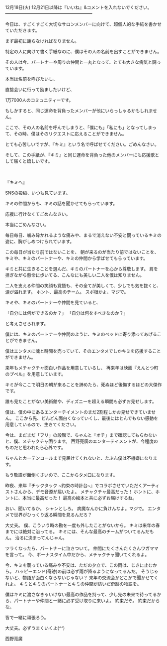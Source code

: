 12月18日(火) 12月21日以降は『いいね』&コメントを入れないでください。
━━━━━━━━━━━━━━━━━━━━

今日は、すごくすごく大切なサロンメンバーに向けて、超個人的な手紙を書かせていただきます。

まず最初に謝らなければなりません。

特定の人に向けて書く手紙なのに、僕はその人の名前を出すことができません。

その人は今、パートナーや周りの仲間と一丸となって、とても大きな病気と闘っています。

本当は名前を呼びたいし、

直接会いに行って励ましたいけど、

1万7000人のコミュニティーです。

もしかすると、同じ運命を背負ったメンバーが他にいらっしゃるかもしれません。

ここで、その人の名前を呼んでしまうと、「僕にも」「私にも」となってしまって、その時、僕はそのリクエストに応えることができません。

とても心苦しいですが、『キミ』という名で呼ばせてください。ごめんなさい。

そして、この手紙が、『キミ』と同じ運命を背負った他のメンバーにも応援歌として届くと嬉しいです。

　

『キミへ』

SNSの投稿、いつも見ています。

キミの仲間からも、キミの話を聞かせてもらっています。

応援に行けなくてごめんなさい。

本当にごめんなさい。

毎日毎日、噛み砕かれるような痛みや、まるで消えない不安と闘っているキミの姿に、胸がしめつけられています。

この毎日が当たり前ではないことを、
朝が来るのが当たり前ではないことを、
キミや、キミのパートナーや、キミの仲間から学ばせてもらっています。

キミと共に生きることを選んだ、キミのパートナーを心から尊敬します。
肩を担ぎながら懸命に歩いてる、こんなにも美しい二人を僕は知りません。

二人を支える仲間の笑顔も覚悟も、その全てが美しくて、少しでも気を抜くと、涙が溢れます。
ホント、最高のチーム。
スポ根かよ、マジで。

キミや、キミのパートナーや仲間を見ていると、

「自分には何ができるのか？」
「自分は何をすべきなのか？」

と考えさせられます。

僕には、キミのパートナーや仲間のように、キミのベッドに寄り添ってあげることができません。

僕はエンタメに魂と時間を売っていて、そのエンタメでしかキミを応援することができません。

来年もメチャクチャ面白い作品を用意しているし、
再来年は映画『えんとつ町のプペル』を用意しています。

キミが今ここで明日の朝が来ることを諦めたら、死ぬほど後悔するほどの大傑作です。

誰も見たことがない美術館や、ディズニーを超える瞬間も必ずお見せします。

僕は、僕の中にあるエンターテイメントのまだ2割程しかお見せできていません。
ここから先、どんどん面白くなっていくし、最後にはとんでもない感動を用意しているので、生きてください。

今は、まだまだ「フリ」の段階で、ちゃんと「オチ」まで確認してもらわないと、僕、メチャクチャ困ります。
西野亮廣のエンターテイメントが、今程度のものだと思われたら心外です。

ちゃんとカーテンコールまで見届けてくれないと、たぶん僕は不機嫌になります。

もう敬語が面倒くさいので、ここからタメ口になります。

昨夜、来年『チックタック ~約束の時計台~』でコラボさせていただくアーティストさんから、デモ音源が届いたよ。
メチャクチャ最高だった！
ホントに、ホントに、本当に最高だった！
最高の絵本と共に必ずお届けするね。

おい、聞いてるか。
シャンとしろ。
病魔なんかに負けんなよ。マジで。
エンタメで世界がひっくり返る瞬間を見るんだろ？

大丈夫。
僕、こういう時の勘を一度も外したことがないから。
キミは来年の春までには絶対に治ってる。
キミには、そんな最高のチームがついてるんだもん。
治るに決まってんじゃん。

ツラくなったら、パートナーに泣きついて。
仲間にたくさんたくさんワガママを言って。
今、ボーナスタイム中だから、メチャクチャ聞いてくれるよ。

今、キミを襲っている痛みや不安は、ただの夕立で、この雨は、じきに止むから。
ハッピーエンド(奇跡)の前は必ず雨が降るようになってるんだ。
そうじゃないと、物語が面白くならないじゃない？
来年の交流会かどこかで聞かせてくれよ。
キミとキミのパートナーとキミの仲間が紡いだ奇跡の物語を。

僕はキミに渡さなきゃいけない最高の作品を持って、少し先の未来で待ってるから、パートナーや仲間と一緒に必ず受け取りに来いよ。
約束だぞ。
約束だからな。

皆で一緒に頑張ろう。

大丈夫。必ずうまくいくよ(*^^*)

西野亮廣
